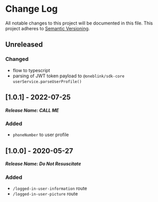 # Change Log

All notable changes to this project will be documented in this file.
This project adheres to [Semantic Versioning](http://semver.org/).

## Unreleased

### Changed

- flow to typescript
- parsing of JWT token payload to `@oneblink/sdk-core` `userService.parseUserProfile()`

## [1.0.1] - 2022-07-25

##### Release Name: CALL ME

### Added

- `phoneNumber` to user profile

## [1.0.0] - 2020-05-27

##### Release Name: Do Not Resuscitate

### Added

- `/logged-in-user-information` route
- `/logged-in-user-picture` route
